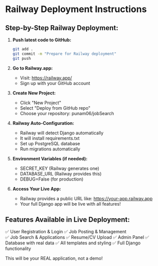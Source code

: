 # Railway Deployment Instructions

## Step-by-Step Railway Deployment:

1. **Push latest code to GitHub:**
   ```bash
   git add .
   git commit -m "Prepare for Railway deployment"
   git push
   ```

2. **Go to Railway.app:**
   - Visit: https://railway.app/
   - Sign up with your GitHub account

3. **Create New Project:**
   - Click "New Project"
   - Select "Deploy from GitHub repo"
   - Choose your repository: punam06/jobSearch

4. **Railway Auto-Configuration:**
   - Railway will detect Django automatically
   - It will install requirements.txt
   - Set up PostgreSQL database
   - Run migrations automatically

5. **Environment Variables (if needed):**
   - SECRET_KEY (Railway generates one)
   - DATABASE_URL (Railway provides this)
   - DEBUG=False (for production)

6. **Access Your Live App:**
   - Railway provides a public URL like: https://your-app.railway.app
   - Your full Django app will be live with all features!

## Features Available in Live Deployment:
✅ User Registration & Login
✅ Job Posting & Management  
✅ Job Search & Applications
✅ Resume/CV Upload
✅ Admin Panel
✅ Database with real data
✅ All templates and styling
✅ Full Django functionality

This will be your REAL application, not a demo!
